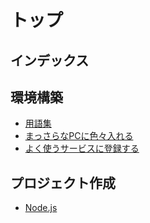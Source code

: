 # トップ

## インデックス

## 環境構築

- [用語集](./environment/terms.md)
- [まっさらなPCに色々入れる](./environment/new_pc.md)
- [よく使うサービスに登録する](./environment/register_services.md)

## プロジェクト作成

- [Node.js](./preparation/node_js.md)